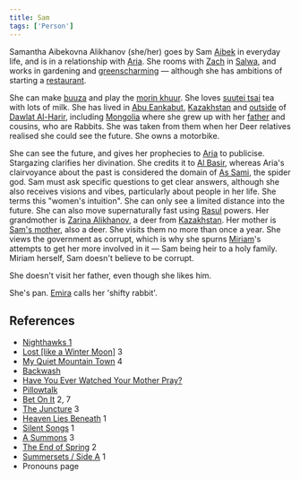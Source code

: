 ```yaml
---
title: Sam
tags: ['Person']
---
```

Samantha Aibekovna Alikhanov (she/her) goes by Sam [Aibek](/_wiki/aibek.md) in everyday life, and is in a relationship with [Aria](/_wiki/aria.md). She rooms with [Zach](/_wiki/zach.md) in [Salwa](/_wiki/salwa.md), and works in gardening and [greenscharming](/_wiki/greenscharming.md) — although she has ambitions of starting a [restaurant](/_wiki/buuza.md).

She can make [buuza](/_wiki/buuza-dish.md) and play the [morin khuur](/_wiki/morin-khuur-instrument.md). She loves [suutei tsai](/_wiki/suutei-tsai.md) tea with lots of milk. She has lived in [Abu Eankabut](/_wiki/abu-eankabut.md), [Kazakhstan](/_wiki/kazakhstan.md) and [outside](/_wiki/outside-of-dalwat-al-harir.md) of [Dawlat Al-Harir](/_wiki/dawlat-al-harir.md), including [Mongolia](/_wiki/mongolia.md) where she grew up with her [father](/_wiki/sams-father.md) and cousins, who are Rabbits. She was taken from them when her Deer relatives realised she could see the future. She owns a motorbike.

She can see the future, and gives her prophecies to [Aria](/_wiki/aria.md) to publicise. Stargazing clarifies her divination. She credits it to [Al Basir](/_wiki/al-basir.md), whereas Aria's clairvoyance about the past is considered the domain of [As Sami](/_wiki/as-sami.md), the spider god. Sam must ask specific questions to get clear answers, although she also receives visions and vibes, particularly about people in her life. She terms this "women's intuition". She can only see a limited distance into the future. She can also move supernaturally fast using [Rasul](/_wiki/rasul.md) powers.
Her grandmother is [Zarina Alikhanov](/_wiki/zarina.md), a deer from [Kazakhstan](/_wiki/kazakhstan.md). Her mother is [Sam's mother](/_wiki/sams-mother.md), also a deer. She visits them no more than once a year. She views the government as corrupt, which is why she spurns [Miriam](/_wiki/miriam.md)'s attempts to get her more involved in it — Sam being heir to a holy family. Miriam herself, Sam doesn't believe to be corrupt.

She doesn't visit her father, even though she likes him.

She's pan. [Emira](/_wiki/emira.md) calls her 'shifty rabbit'.

## References
- [Nighthawks 1](/_wiki/nighthawks-1.md)
- [Lost \[like a Winter Moon\]](/_wiki/lost-like-a-winter-moon.md) 3
- [My Quiet Mountain Town](/_wiki/my-quiet-mountain-town.md) 4
- [Backwash](/_wiki/backwash.md)
- [Have You Ever Watched Your Mother Pray?](/_wiki/have-you-ever-watched-your-mother-pray.md)
- [Pillowtalk](/_wiki/pillowtalk.md)
- [Bet On It](/_wiki/bet-on-it.md) 2, 7
- [The Juncture](/_wiki/the-juncture.md) 3
- [Heaven Lies Beneath](/_wiki/heaven-lies-beneath.md) 1
- [Silent Songs](/_wiki/silent-songs.md) 1
- [A Summons](/_wiki/a-summons.md) 3
- [The End of Spring](/_wiki/the-end-of-spring.md) 2
- [Summersets / Side A](/_wiki/summersets-side-a.md) 1
- Pronouns page

